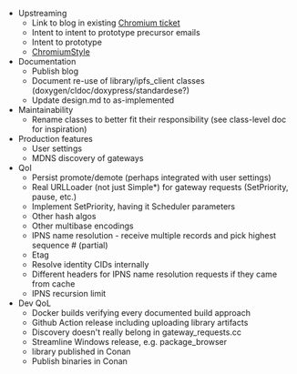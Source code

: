 * Upstreaming
  - Link to blog in existing [Chromium ticket](https://bugs.chromium.org/p/chromium/issues/detail?id=1440503)
  - Intent to intent to prototype precursor emails
  - Intent to prototype
  - [ChromiumStyle](https://chromium.googlesource.com/chromium/src/+/main/styleguide/c++/c++.md)
* Documentation
  - Publish blog
  - Document re-use of library/ipfs_client classes (doxygen/cldoc/doxypress/standardese?)
  - Update design.md to as-implemented
* Maintainability
  - Rename classes to better fit their responsibility (see class-level doc for inspiration)
* Production features
  - User settings
  - MDNS discovery of gateways
* QoI
  - Persist promote/demote (perhaps integrated with user settings)
  - Real URLLoader (not just Simple*) for gateway requests (SetPriority, pause, etc.)
  - Implement SetPriority, having it Scheduler parameters
  - Other hash algos
  - Other multibase encodings
  - IPNS name resolution - receive multiple records and pick highest sequence # (partial)
  - Etag
  - Resolve identity CIDs internally
  - Different headers for IPNS name resolution requests if they came from cache
  - IPNS recursion limit
* Dev QoL
  - Docker builds verifying every documented build approach
  - Github Action release including uploading library artifacts
  - Discovery doesn't really belong in gateway_requests.cc
  - Streamline Windows release, e.g. package_browser 
  - library published in Conan
  - Publish binaries in Conan
